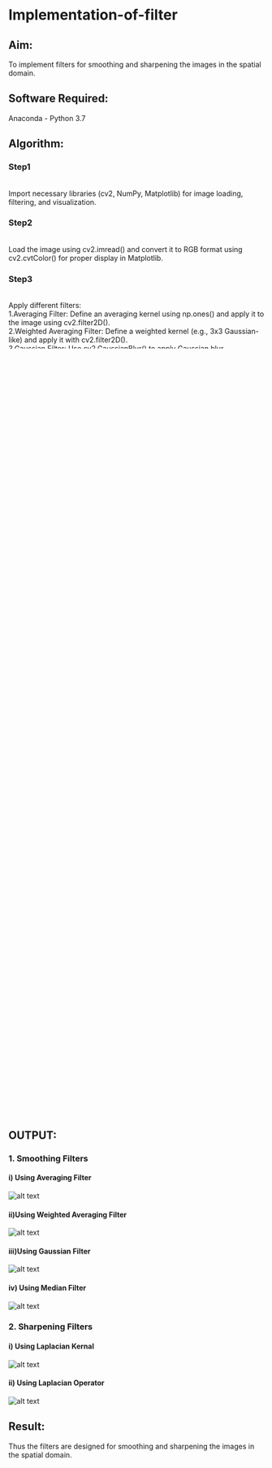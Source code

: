 # Implementation-of-filter
## Aim:
To implement filters for smoothing and sharpening the images in the spatial domain.

## Software Required:
Anaconda - Python 3.7

## Algorithm:
### Step1
</br>
Import necessary libraries (cv2, NumPy, Matplotlib) for image loading, filtering, and visualization.
</br> 

### Step2
</br>
Load the image using cv2.imread() and convert it to RGB format using cv2.cvtColor() for proper display in Matplotlib.
</br> 

### Step3
</br>
Apply different filters:
    <br>1.Averaging Filter: Define an averaging kernel using np.ones() and apply it to the image using cv2.filter2D().
    <br>2.Weighted Averaging Filter: Define a weighted kernel (e.g., 3x3 Gaussian-like) and apply it with cv2.filter2D().
    <br>3.Gaussian Filter: Use cv2.GaussianBlur() to apply Gaussian blur.
    <br>4.Median Filter: Use cv2.medianBlur() to reduce noise.
    <br>5.Laplacian Operator: Use cv2.Laplacian() to apply edge detection.
</br> 

### Step4
</br>
Display each filtered image using plt.subplot() and plt.imshow() for side-by-side comparison of the original and processed images.
</br> 

### Step5
</br>
Save or show the images using plt.show() after applying each filter to visualize the effects of smoothing and sharpening.
</br> 

## Program:
### Developed By: Vikaash K S
### Register Number: 212223240179

### 1. Smoothing Filters

i) Using Averaging Filter
```Python
import cv2
import matplotlib.pyplot as plt
import numpy as np
image1 = cv2.imread("cat.jpg")
image2 = cv2.cvtColor(image1, cv2.COLOR_BGR2RGB)
plt.figure(figsize=(10, 8))
plt.subplot(1, 2, 1)
plt.imshow(image2)
plt.title("Original Image")
plt.axis("off")
```
ii) Using Weighted Averaging Filter
```Python
kernel = np.ones((11, 11), np.float32) / 121
averaging_image = cv2.filter2D(image2, -1, kernel)
plt.figure(figsize=(10, 8))
plt.subplot(1, 2, 2)
plt.imshow(averaging_image)
plt.title("Averaging Filter Image")
plt.axis("off")
plt.show()
```
iii) Using Gaussian Filter
```Python
kernel1 = np.array([[1, 2, 1],
                    [2, 4, 2],
                    [1, 2, 1]]) / 16

weighted_average_image = cv2.filter2D(image2, -1, kernel1)
plt.figure(figsize=(10, 8))
plt.subplot(1, 2, 2)
plt.imshow(weighted_average_image)
plt.title("Weighted Average Filter Image")
plt.axis("off")
plt.show()
```
iv)Using Median Filter
```Python
gaussian_blur = cv2.GaussianBlur(image2, (11, 11), 0)
plt.figure(figsize=(10, 8))
plt.subplot(1, 2, 2)
plt.imshow(gaussian_blur)
plt.title("Gaussian Blur")
plt.axis("off")
plt.show()
```

### 2. Sharpening Filters
i) Using Laplacian Linear Kernal
```Python
sharpened_image = cv2.filter2D(gaussian_blur, -1, kernel1)
plt.figure(figsize=(10, 8))
plt.subplot(1, 2, 2)
plt.imshow(sharpened_image)
plt.title("Sharpened Image (Laplacian Kernel)")
plt.axis("off")
plt.show()
```
ii) Using Laplacian Operator
```Python
laplacian = cv2.Laplacian(image2, cv2.CV_64F)
plt.figure(figsize=(10, 8))
plt.subplot(1, 2, 2)
plt.imshow(laplacian, cmap='gray')
plt.title("Laplacian Operator Image")
plt.axis("off")
plt.show()
```

## OUTPUT:
### 1. Smoothing Filters
#### i) Using Averaging Filter
![alt text](<Averaging Filter.png>)

#### ii)Using Weighted Averaging Filter
![alt text](<Weighted Average.png>)

#### iii)Using Gaussian Filter
![alt text](<Gaussian filter.png>)

#### iv) Using Median Filter
![alt text](<Median Filter.png>)

### 2. Sharpening Filters
#### i) Using Laplacian Kernal
![alt text](<sharpened image.png>)

#### ii) Using Laplacian Operator
![alt text](<Laplacian operator.png>)

## Result:
Thus the filters are designed for smoothing and sharpening the images in the spatial domain.

